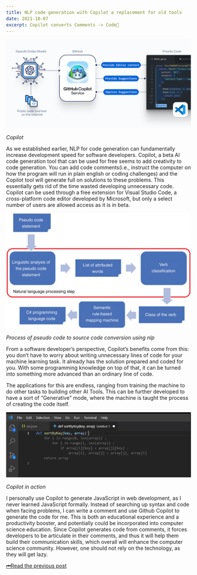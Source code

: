 ```yaml
---
title: NLP code generation with Copilot a replacement for old tools
date: 2021-10-07
excerpt: Copilot converts Comments -> Code🤯
---
```


![diagram](/img/diagram.png)

_Copilot_

As we established earlier, NLP for code generation can fundamentally increase development speed for software developers. Copilot, a beta AI code generation tool that can be used for free seems to add creativity to code generation. You can add code comments(i.e., instruct the computer on how the program will run in plain english or coding challenges) and the Copilot tool will generate full on solutions to these problems. This essentially gets rid of the time wasted developing unnecessary code. Copilot can be used through a free extension for Visual Studio Code, a cross-platform code editor developed by Microsoft, but only a select number of users are allowed access as it is in beta.

![chart](/img/chart.png)

_Process of pseudo code to source code conversion using nlp_

From a software developer’s perspective, Copilot’s benefits come from this: you don’t have to worry about writing unnecessary lines of code for your machine learning task. It already has the solution prepared and coded for you. With some programming knowledge on top of that, it can be turned into something more advanced than an ordinary line of code.

The applications for this are endless, ranging from training the machine to do other tasks to building other AI Tools. This can be further developed to have a sort of “Generative” mode, where the machine is taught the process of creating the code itself.

![copilot](/img/copilot-demo.png)

_Copilot in action_

I personally use Copilot to generate JavaScript in web development, as I never learned JavaScript formally. Instead of searching up syntax and code when facing problems, I can write a comment and use Github Copilot to generate the code for me. This is both an educational experience and a productivity booster, and potentially could be incorporated into computer science education. Since Copilot generates code from comments, it forces developers to be articulate in their comments, and thus it will help them build their communication skills, which overall will enhance the computer science community. However, one should not rely on the technology, as they will get lazy.

[⏮Read the previous post](/limitations)

